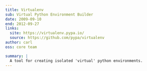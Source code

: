 ```yaml
---
title: Virtualenv
sub: Virtual Python Environment Builder
date: 2009-09-10
end: 2012-09-27
links:
  site: https://virtualenv.pypa.io/
  source: https://github.com/pypa/virtualenv
author: carl
oss: core team

summary: |
  A tool for creating isolated 'virtual' python environments.
---
```

